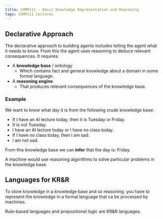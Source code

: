 ```yaml
---
title: COMP111 - Basic Knowledge Representation and Reasoning
tags: COMP111 Lectures
---
```

## Declarative Approach
The declarative approach to building agents includes telling the agent what it needs to know. From this the agent uses reasoning to deduce relevant consequences. It requires:

* A **knowledge base** / ontology
	* Which contains fact and general knowledge about a domain in some formal language.
* A **reasoning engine**
	* That produces relevant consequences of the knowledge base.
	
### Example

We want to know what day it is from the following crude knowledge base:

* If I have an AI lecture today, then it is Tuesday or Friday.
* It is not Tuesday.
* I have an AI lecture today or I have no class today.
* If I have no  class today, then I am sad.
* I am not sad.

From this knowledge base we can **infer** that the day is: Friday. 

A machine would use reasoning algorithms to solve particular problems in the knowledge base.

## Languages for KR&R
To store knowledge in a knowledge base and so reasoning. you have to represent the knowledge in a formal language that ca be processed by machines.

Rule-based languages and propositional logic are KR&R languages.